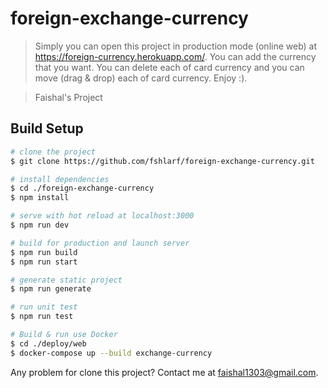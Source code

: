 # foreign-exchange-currency
> Simply you can open this project in production mode (online web) at https://foreign-currency.herokuapp.com/. You can add the currency that you want. You can delete each of card currency and you can move (drag & drop) each of card currency. Enjoy :).

> Faishal's Project

## Build Setup

``` bash
# clone the project
$ git clone https://github.com/fshlarf/foreign-exchange-currency.git

# install dependencies
$ cd ./foreign-exchange-currency
$ npm install

# serve with hot reload at localhost:3000
$ npm run dev

# build for production and launch server
$ npm run build
$ npm run start

# generate static project
$ npm run generate

# run unit test
$ npm run test
```

```bash
# Build & run use Docker
$ cd ./deploy/web
$ docker-compose up --build exchange-currency
```

Any problem for clone this project? Contact me at faishal1303@gmail.com.
